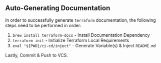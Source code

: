 [//]: # ([Static])

## Auto-Generating Documentation ##

In order to successfully generate `terraform` documentation, the following steps need to be
performed in order:

1. `brew install terraform-docs` - Install Documentation Dependency
2. `terraform init` - Initialize Terraform Local Requirements
4. `eval "${PWD}/ci-cd/inject"` - Generate Variable(s) & Inject `README.md` 

Lastly, Commit & Push to VCS.
